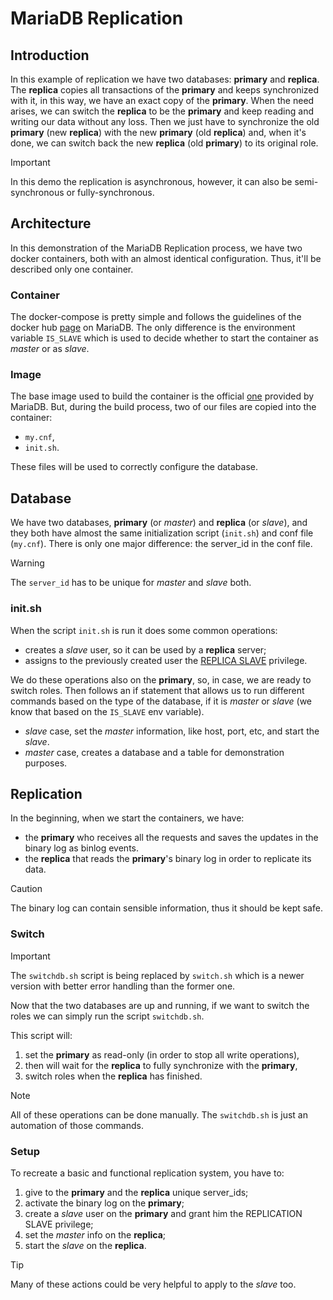 
# MariaDB Replication

## Introduction

In this example of replication we have two databases: **primary** and **replica**.
The **replica** copies all transactions of the **primary** and keeps synchronized with it, in this way, we have an exact copy of the **primary**.
When the need arises, we can switch the **replica** to be the **primary** and keep reading and writing our data without any loss.
Then we just have to synchronize the old **primary** (new **replica**) with the new **primary** (old **replica**) and, when it's done, we can switch back the new **replica** (old **primary**) to its original role.

> [!IMPORTANT]
> In this demo the replication is asynchronous, however, it can also be semi-synchronous or fully-synchronous.

## Architecture

In this demonstration of the MariaDB Replication process, we have two docker containers, both with an almost identical configuration. Thus, it'll be described only one container.

### Container

The docker-compose is pretty simple and follows the guidelines of the docker hub [page](https://hub.docker.com/_/mariadb) on MariaDB.
The only difference is the environment variable `IS_SLAVE` which is used to decide whether to start the container as *master* or as *slave*.

### Image

The base image used to build the container is the official [one](https://hub.docker.com/_/mariadb) provided by MariaDB.
But, during the build process, two of our files are copied into the container:
- `my.cnf`,
- `init.sh`.

These files will be used to correctly configure the database.

## Database

We have two databases, **primary** (or *master*) and **replica** (or *slave*), and they both have almost the same initialization script (`init.sh`) and conf file (`my.cnf`).
There is only one major difference: the server_id in the conf file.

> [!WARNING]
> The `server_id` has to be unique for *master* and *slave* both.

### init.sh

When the script `init.sh` is run it does some common operations:
- creates a *slave* user, so it can be used by a **replica** server;
- assigns to the previously created user the [REPLICA SLAVE](https://dev.mysql.com/doc/refman/8.0/en/privileges-provided.html#priv_replication-slave) privilege.

We do these operations also on the **primary**, so, in case, we are ready to switch roles.
Then follows an if statement that allows us to run different commands based on the type of the database, if it is *master* or *slave* (we know that based on the `IS_SLAVE` env variable).
- *slave* case, set the *master* information, like host, port, etc, and start the *slave*.
- *master* case, creates a database and a table for demonstration purposes.

## Replication

In the beginning, when we start the containers, we have:
- the **primary** who receives all the requests and saves the updates in the binary log as binlog events.
- the **replica** that reads the **primary**'s binary log in order to replicate its data.

> [!CAUTION]
> The binary log can contain sensible information, thus it should be kept safe.

### Switch

> [!IMPORTANT]
> The `switchdb.sh` script is being replaced by `switch.sh` which is a newer version with better error handling than the former one.

Now that the two databases are up and running, if we want to switch the roles we can simply run the script `switchdb.sh`.

This script will:
1. set the **primary** as read-only (in order to stop all write operations),
2. then will wait for the **replica** to fully synchronize with the **primary**,
3. switch roles when the **replica** has finished.

> [!NOTE]
> All of these operations can be done manually. The `switchdb.sh` is just an automation of those commands.

### Setup

To recreate a basic and functional replication system, you have to:
1. give to the **primary** and the **replica** unique server_ids;
1. activate the binary log on the **primary**;
1. create a *slave* user on the **primary** and grant him the REPLICATION SLAVE privilege;
1. set the *master* info on the **replica**;
1. start the *slave* on the **replica**.

> [!TIP]
> Many of these actions could be very helpful to apply to the *slave* too.


